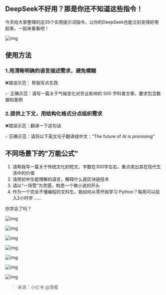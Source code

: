 ## DeepSeek不好用？那是你还不知道这些指令！


今天给大家整理的这35个实用提示词指令，让你的DeepSeek也能立刻变得好用起来，一起来看看吧！ 

![img](https://pic.yupi.icu/yuyi/1739500038914-7946aa0b-99c8-461e-968c-e5d74908cf7a.png)

## 使用方法 

### 1.用清晰明确的语言描述需求，避免模糊

 ❌错误示范： 帮我写点东西 

✅ 正确示范：请写一篇关于气候变化对农业影响的 500 字科普文章，要求包含数据和案例 	 

### 2.提供上下文，用结构化格式分点组织需求 

❌错误示范：翻译一下这句话

 ✅正确示范：请将以下英文句子翻译成中文：“The future of AI is promising” 	 

## 不同场景下的"万能公式" 

1. 请帮我写一篇关于传统文化的短文，字数在300字左右，重点突出其在现代生活中的价值 
2. 请用初中生能理解的语言，解释什么是区块链技术 
3. 请以“一场雪”为灵感，构思一个微小说的开头 
4. 作为一个完全不懂编程的文科生，我如何从零开始学习 Python？每周可以投入2小时学 …… 	 

你学会了吗？

![img](https://pic.yupi.icu/yuyi/1739500166090-f5cab190-6b07-4491-bc89-18ecc35266e8.png)

![img](https://pic.yupi.icu/yuyi/1739500183394-d4fbc2d1-0c69-4fab-a4ca-4306074db534.png)

![img](https://pic.yupi.icu/yuyi/1739500199791-0122da64-82f3-4251-bb06-d6f8780f6545.png)

![img](https://pic.yupi.icu/yuyi/1739500213999-44bee811-10b8-41de-89c5-8c55697bcd0c.png)

![img](https://pic.yupi.icu/yuyi/1739500227027-26eb1b30-65d9-46bb-ad55-d0e6da6c51e4.png)

![img](https://pic.yupi.icu/yuyi/1739500239589-9a101ecc-fd13-46cb-91e8-bc36fe0bbfd2.png)

![img](https://pic.yupi.icu/yuyi/1739500252585-e9882f5b-d1b4-4080-89e2-a84d8cc3fc8a.png)



> 来源：小红书 @落樱